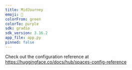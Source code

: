 ```yaml
---
title: MidJourney
emoji: 🐨
colorFrom: green
colorTo: purple
sdk: gradio
sdk_version: 3.16.2
app_file: app.py
pinned: false
---
```


Check out the configuration reference at https://huggingface.co/docs/hub/spaces-config-reference

